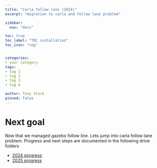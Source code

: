 ```yaml
---
title: "Carla follow lane (2024)"
excerpt: "migration to carla and follow lane problem"

sidebar:
  nav: "docs"

toc: true
toc_label: "TOC installation"
toc_icon: "cog"


categories:
- your category
tags:
- tag 1
- tag 2
- tag 3
- tag 4

author: Tony Stark
pinned: false
---
```


# Next goal

Now that we managed gazebo follow line. Lets jump into carla follow lane problem.
Progress and next steps are documented in the following drive folders

* [2024 progress](https://drive.google.com/drive/u/1/folders/1prYZ8jAtRd0fX_TQh4PISXOVFcKoCfuc)
* [2025 progress](https://drive.google.com/drive/u/1/folders/1Yw9OFy47EvJlJ0RTKWp_iNUY0PE_26bq)
